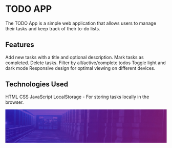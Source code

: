 # TODO APP

The TODO App is a simple web application that allows users to manage their tasks and keep track of their to-do lists.

## Features

Add new tasks with a title and optional description.
Mark tasks as completed.
Delete tasks.
Filter by all/active/complete todos
Toggle light and dark mode
Responsive design for optimal viewing on different devices.


## Technologies Used

HTML
CSS
JavaScript
LocalStorage - For storing tasks locally in the browser.

![Todo app img](/asesst/img/bg-desktop-dark.jpg)
